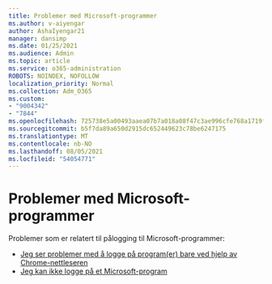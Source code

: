 ```yaml
---
title: Problemer med Microsoft-programmer
ms.author: v-aiyengar
author: AshaIyengar21
manager: dansimp
ms.date: 01/25/2021
ms.audience: Admin
ms.topic: article
ms.service: o365-administration
ROBOTS: NOINDEX, NOFOLLOW
localization_priority: Normal
ms.collection: Adm_O365
ms.custom:
- "9004342"
- "7844"
ms.openlocfilehash: 725738e5a00493aaea07b7a018a08f47c3ae996cfe768a1719f38e8557370348
ms.sourcegitcommit: b5f7da89a650d2915dc652449623c78be6247175
ms.translationtype: MT
ms.contentlocale: nb-NO
ms.lasthandoff: 08/05/2021
ms.locfileid: "54054771"
---
```

# <a name="issues-with-microsoft-applications"></a>Problemer med Microsoft-programmer

Problemer som er relatert til pålogging til Microsoft-programmer:

- [Jeg ser problemer med å logge på program(er) bare ved hjelp av Chrome-nettleseren](https://docs.microsoft.com/office365/troubleshoot/miscellaneous/chrome-behavior-affects-applications) 
- [Jeg kan ikke logge på et Microsoft-program](https://docs.microsoft.com/azure/active-directory/application-sign-in-problem-first-party-microsoft/?WT.mc_id=UI_AAD_Apps_Sign_In_Support_L2_MicrosoftApp)
